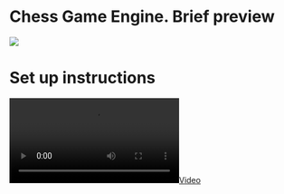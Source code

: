 # Chess Game Engine. Brief preview

[![](https://github.com/marius004/Chess-Game/blob/master/video/background.gif)](https://github.com/marius004/Chess-Game/blob/master/video/background.gif)

# Set up instructions

[![](https://github.com/marius004/Chess-Game/blob/master/video/setup.mov)](https://github.com/marius004/Chess-Game/blob/master/video/setup.gif)
